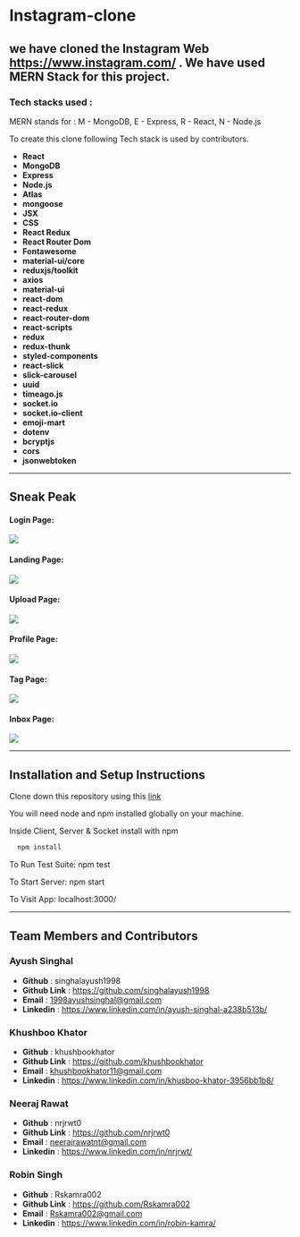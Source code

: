 # Instagram-clone
we have cloned the Instagram Web  https://www.instagram.com/ . We have used MERN Stack for this project.
---
### Tech stacks used :
MERN stands for : M - MongoDB, E - Express, R - React, N - Node.js

To create this clone following Tech stack is used by contributors.

*  **React** 
*  **MongoDB** 
*  **Express** 
*  **Node.js** 
*  **Atlas** 
*  **mongoose** 
*  **JSX** 
*  **CSS** 
*  **React Redux** 
*  **React Router Dom** 
*  **Fontawesome** 
*  **material-ui/core** 
*  **reduxjs/toolkit** 
*  **axios** 
*  **material-ui** 
*  **react-dom** 
*  **react-redux** 
*  **react-router-dom** 
*  **react-scripts** 
*  **redux** 
*  **redux-thunk** 
*  **styled-components** 
*  **react-slick** 
*  **slick-carousel** 
*  **uuid** 
*  **timeago.js** 
*  **socket.io** 
*  **socket.io-client** 
*  **emoji-mart** 
*  **dotenv** 
*  **bcryptjs** 
*  **cors** 
*  **jsonwebtoken** 

<hr/>

## Sneak Peak
#### Login Page:
<img src="https://i.imgur.com/8oWSCMM.png"/>

#### Landing Page:
<img src="https://i.imgur.com/fCzEgw7.png"/>

#### Upload Page:
<img src="https://i.imgur.com/l111CAG.png"/>

#### Profile Page:
<img src="https://i.imgur.com/9MlDSsi.png"/>

#### Tag Page:
<img src="https://i.imgur.com/cqIyXOx.png"/>

#### Inbox Page:
<img src="https://i.imgur.com/VHkVAtK.png"/>

<hr/>

## Installation and Setup Instructions
Clone down this repository using this <a href="https://github.com/khushbookhator/Instagram_clone">link</a>

You will need node and npm installed globally on your machine. 

Inside Client, Server & Socket install with npm


```bash
  npm install
```

To Run Test Suite: npm test 

To Start Server: npm start

To Visit App: localhost:3000/

<hr/>

## Team Members and Contributors

### Ayush Singhal
- **Github** : singhalayush1998
- **Github Link** : https://github.com/singhalayush1998
- **Email** : 1998ayushsinghal@gmail.com
- **Linkedin** : https://www.linkedin.com/in/ayush-singhal-a238b513b/

### Khushboo Khator
- **Github** : khushbookhator
- **Github Link** : https://github.com/khushbookhator
- **Email** : khushbookhator11@gmail.com
- **Linkedin** : https://www.linkedin.com/in/khusboo-khator-3956bb1b8/

### Neeraj Rawat
- **Github** : nrjrwt0
- **Github Link** : https://github.com/nrjrwt0
- **Email** : neerajrawatnt@gmail.com
- **Linkedin** : https://www.linkedin.com/in/nrjrwt/

### Robin Singh
- **Github** : Rskamra002
- **Github Link** : https://github.com/Rskamra002
- **Email** : Rskamra002@gmail.com
- **Linkedin** : https://www.linkedin.com/in/robin-kamra/
